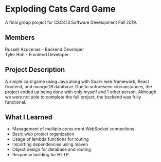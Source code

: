 # Exploding Cats Card Game
A final group project for CSC413 Software Development Fall 2019.

## Members
Russell Azucenas - Backend Developer  
Tyler Hoh - Frontend Developer 

## Project Description
A simple card game using Java along with Spark web framework, React frontend, and mongoDB database. Due to unforeseen circumstances, the project ended up being done with only myself and 1 other person. Although we were not able to complete the full project, the backend was fully functional.

## What I Learned
- Management of multiple concurrent WebSocket connections
- Basic web project organization
- Usage of lambda functions for routing
- Importing dependencies using maven
- Object design for database and routing
- Response building for HTTP


